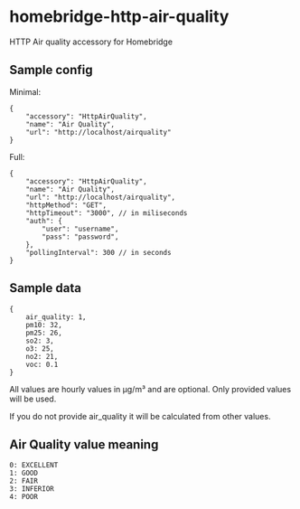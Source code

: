 # homebridge-http-air-quality
HTTP Air quality accessory for Homebridge

## Sample config

Minimal:

	{
		"accessory": "HttpAirQuality",
		"name": "Air Quality",
		"url": "http://localhost/airquality"
	}

Full:

	{
		"accessory": "HttpAirQuality",
		"name": "Air Quality",
		"url": "http://localhost/airquality",
		"httpMethod": "GET",
		"httpTimeout": "3000", // in miliseconds
		"auth": {
			"user": "username",
			"pass": "password",
		},
		"pollingInterval": 300 // in seconds
	}

## Sample data

	{
		air_quality: 1,
		pm10: 32,
		pm25: 26,
		so2: 3,
		o3: 25,
		no2: 21,
		voc: 0.1
	}

All values are hourly values in µg/m³ and are optional. Only provided values will be used.

If you do not provide air_quality it will be calculated from other values.

## Air Quality value meaning

	0: EXCELLENT
	1: GOOD
	2: FAIR
	3: INFERIOR
	4: POOR
